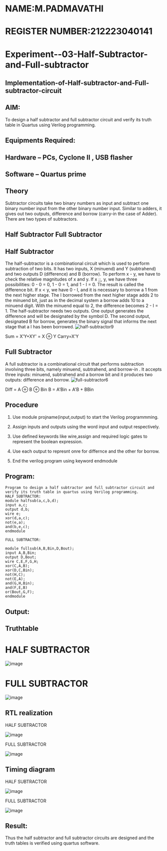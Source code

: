 # NAME:M.PADMAVATHI
# REGISTER NUMBER:212223040141
# Experiment--03-Half-Subtractor-and-Full-subtractor
## Implementation-of-Half-subtractor-and-Full-subtractor-circuit
## AIM:
To design a half subtractor and full subtractor circuit and verify its truth table in Quartus using Verilog programming.

## Equipments Required:
## Hardware – PCs, Cyclone II , USB flasher
## Software – Quartus prime
## Theory
Subtractor circuits take two binary numbers as input and subtract one binary number input from the other binary number input. Similar to adders, it gives out two outputs, difference and borrow (carry-in the case of Adder). There are two types of subtractors.

## Half Subtractor Full Subtractor
## Half Subtractor
The half-subtractor is a combinational circuit which is used to perform subtraction of two bits. It has two inputs, X (minuend) and Y (subtrahend) and two outputs D (difference) and B (borrow). To perform x - y, we have to check the relative magnitudes of x and y. If x ;;, y, we have three possibilities: 0 - 0 = 0, 1 - 0 = 1, and 1 - I = 0. The result is called the difference bit. If x < y, we have 0 - I, and it is necessary to borrow a 1 from the next higher stage. The I borrowed from the next higher stage adds 2 to the minuend bit, just as in the decimal system a borrow adds 10 to a minuend digit. With the minuend equal to 2, the difference becomes 2 - I = 1. The half-subtractor needs two outputs. One output generates the difference and will be designated by the symbol D. The second output, designated B for borrow, generates the binary signal that informs the next stage that a I has been borrowed.
![half-subtractor9](https://user-images.githubusercontent.com/36288975/166112538-58c3bc7c-ee5d-4e6a-ac8d-8e8328efe27a.png)


Sum = X'Y+XY' = X ⊕ Y
Carry=X'Y

## Full Subtractor
A full subtractor is a combinational circuit that performs subtraction involving three bits, namely minuend, subtrahend, and borrow-in . It accepts three inputs: minuend, subtrahend and a borrow bit and it produces two outputs: difference and borrow. 
![full-subtractor6](https://user-images.githubusercontent.com/36288975/166112541-24c68359-3de8-4674-ae22-8272ffc385ed.png)


Diff = A ⊕ B ⊕ Bin B = A'Bin + A'B + BBin

## Procedure
1. Use module projname(input,output) to start the Verilog programmming.

2. Assign inputs and outputs using the word input and output respectively.

3. Use defined keywords like wire,assign and required logic gates to represent the boolean expression.

4. Use each output to represnt onre for differnce and the other for borrow.

5. End the verilog program using keyword endmodule
## Program:
```
Program to design a half subtractor and full subtractor circuit and verify its truth table in quartus using Verilog programming.
HALF SUBTRACTOR:
module halfsub(a,c,b,d);
input a,c;
output d,b;
wire e;
xor(d,a,c);
not(e,a);
and(b,e,c);
endmodule

FULL SUBTRACTOR:

module fullsub(A,B,Bin,D,Bout);
input A,B,Bin;
output D,Bout;
wire C,E,F,G,H;
xor(C,A,B);
xor(D,C,Bin);
not(H,C);
not(E,A);
and(G,H,Bin);
and(F,E,B)
or(Bout,G,F);
endmodule
```
## Output:


## Truthtable
# HALF SUBTRACTOR

![image](https://github.com/PadmavathiMuthukumar/Experiment--03-Half-Subtractor-and-Full-subtractor/assets/154965880/cd32e149-d031-4a9c-97c0-3eb91b504f70)

# FULL SUBTRACTOR

![image](https://github.com/PadmavathiMuthukumar/Experiment--03-Half-Subtractor-and-Full-subtractor/assets/154965880/2c6070fe-37e3-46da-89bb-d6c2b139f399)

##  RTL realization
HALF SUBTRACTOR

![image](https://github.com/PadmavathiMuthukumar/Experiment--03-Half-Subtractor-and-Full-subtractor/assets/154965880/d77bffd6-f0a2-4cb7-aab0-237be098e779)

FULL SUBTRACTOR

![image](https://github.com/PadmavathiMuthukumar/Experiment--03-Half-Subtractor-and-Full-subtractor/assets/154965880/455a3d12-1cf3-458e-bd75-86978d1b20ad)

## Timing diagram 
HALF SUBTRACTOR

![image](https://github.com/PadmavathiMuthukumar/Experiment--03-Half-Subtractor-and-Full-subtractor/assets/154965880/631acc9c-18e6-4c94-ad48-474bfcad6bd8)

FULL SUBTRACTOR

![image](https://github.com/PadmavathiMuthukumar/Experiment--03-Half-Subtractor-and-Full-subtractor/assets/154965880/c9e80009-fd4d-4680-ae9e-b4e22aaa3b10)

## Result:
Thus the half subtractor and full subtractor circuits are designed and the truth tables is verified using quartus software.
